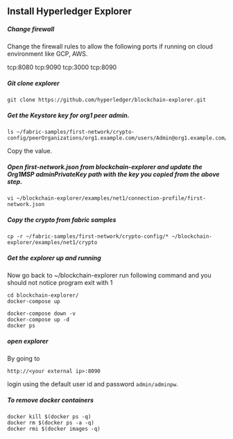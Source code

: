 ## Install Hyperledger Explorer

##### Change firewall

Change the firewall rules to allow the following ports if running on cloud environment like GCP, AWS.

tcp:8080
tcp:9090
tcp:3000
tcp:8090


##### Git clone explorer

```
git clone https://github.com/hyperledger/blockchain-explorer.git
```

##### Get the Keystore key for org1 peer admin.

```
ls ~/fabric-samples/first-network/crypto-config/peerOrganizations/org1.example.com/users/Admin@org1.example.com/msp/keystore
```

Copy the value.

#####  Open first-network.json from blockchain-explorer and update the Org1MSP adminPrivateKey path with the key you copied from the above step.

```
vi ~/blockchain-explorer/examples/net1/connection-profile/first-network.json
```

#####  Copy the crypto from fabric samples

```
cp -r ~/fabric-samples/first-network/crypto-config/* ~/blockchain-explorer/examples/net1/crypto
```

#####  Get the explorer up and running

Now go back to ~/blockchain-explorer run following command and you should not notice program exit with 1

```
cd blockchain-explorer/
docker-compose up

docker-compose down -v
docker-compose up -d
docker ps
```

#####  open explorer

By going to

`http://<your external ip>:8090`

login using the default user id and password `admin/adminpw`.


##### To remove docker containers
```
docker kill $(docker ps -q)
docker rm $(docker ps -a -q)
docker rmi $(docker images -q)
```